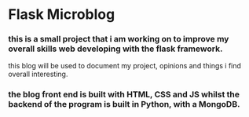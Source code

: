 # Flask Microblog

### this is a small project that i am working on to improve my overall skills web developing with the flask framework.
this blog will be used to document my project, opinions and things i find overall interesting. 


### the blog front end is built with HTML, CSS and JS whilst the backend of the program is built in Python, with a MongoDB.
